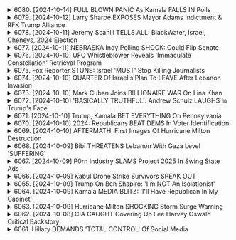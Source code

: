 <details>
<summary>6080. [2024-10-14] FULL BLOWN PANIC As Kamala FALLS IN Polls</summary><br>

<a href="https://www.youtube.com/watch?v=R8-JPe23gy4" target="_blank">
    <img src="https://img.youtube.com/vi/R8-JPe23gy4/maxresdefault.jpg" 
        alt="[Youtube]" width="200">
</a>

# FULL BLOWN PANIC As Kamala FALLS IN Polls

## 2024 選舉分析重點整理

以下就內容彙整出清晰、客觀的重點整理，使用正式用語並以條列格式呈現：

**一、 選民行為與趨勢**

*   **選民動態性：** 强调美国选民的意见并非固定不变，选民在每一次选举中都可能做出不同的投票选择。
*   **分裂票投票：** 反映越来越多的选民在不同层级（例如，总统、参院）投给不同政党的候选人，使得选举预估更加困难。
*   **身份政治與迎合：** 批评民主党傾向於基于选民的种族和族裔identity进行迎合，忽略了选民作为个体的多样化需求。
*   **種族身份政治：** 强调，民主黨過於依賴種族身份來爭取選票，忽略了個體選民的多样需求和关切。

**二、 選舉預測挑戰與偏見**

*   **民調誤差：** 担忧民调可能因为对2020年選舉結果的恐懼，而导致预测上的偏差。民調可能為了避免重蹈覆轍，而過度依賴過去的數據，导致预测結果失準。
*  **過度簡化選民：** 民調和政治分析常以過於簡化的方式描述選民，忽略了他們的複雜性。
*   **民調依賴歷史數據：** 質疑民調過度依賴過去的選舉結果，导致预测结果失準。

**三、 選舉策略與趨勢**

*   **共和黨的種族策略：** 指出共和黨若能在非裔選民中獲得顯著支持，將有機會在選舉中勝出。
*   **白人选票的重要性：** 強調白人选票仍是选举结果的关键，若共和黨能在白人选民中改善支持度，也能影響選舉結果。
*   **民主黨的族群迎合：** 批評民主黨傾向於迎合特定族群的選票，而忽略了選民的個別需求。

**四、 選舉分析總結**

*   **选举的不确定性：** 強調 2024 年選舉極具競爭性，結果難以預測。
*   **選民行为的复杂性：** 强调选民行为的复杂性，以及理解选民意愿的重要性。
*   **分裂票現象：** 反映了选民不再機械地按照政黨投票的情況，使得选举結果更難預測。
*   **選舉的健康意義：** 認為 選民的分裂投票現象，有助於加強民主進程，使選舉更具活力及意義。

**五、 對獨立媒體的呼籲**

*  **獨立媒體重要性：** 強調獨立媒體在提供客觀、多樣觀點方面的重要性。
*   **支持獨立媒體：** 呼籲觀眾支持獨立媒體，以確保媒體 diversity 及媒體自由。

希望以上整理對您有所幫助。
</details>

<details>
<summary>6079. [2024-10-12] Larry Sharpe EXPOSES Mayor Adams Indictment & RFK Trump Alliance</summary><br>

<a href="https://www.youtube.com/watch?v=F1echx8AGd0" target="_blank">
    <img src="https://img.youtube.com/vi/F1echx8AGd0/maxresdefault.jpg" 
        alt="[Youtube]" width="200">
</a>

# Larry Sharpe EXPOSES Mayor Adams Indictment & RFK Trump Alliance

## ラリー・シャープ ポッドキャスト内容 重点整理

**概要:** 独立系政治運動 AV24.org 代表 ラリー・シャープ氏のポッドキャスト内容の整理。RFK Jr.候補への影響、独立運動の役割、米国政治への影響に重点を置いています。

**1. アメリカ政治における独立系運動の影響力**

*   **メッセージの変更:** 独立系政治運動は、既存の二大政党（民主党・共和党）のメッセージに影響を与え、重要な問題を提起できる。特に今回の選挙では、RFK Jr.候補の影響で、健康問題や食糧問題への関心が高まっている。
*   **二大政党の改善:** 独立系運動は、既存の政治家たちにより良い政策を促し、より建設的な政治的対話を促す力がある。
*   **選挙結果への影響:** 独立運動は、直接的に選挙結果を変えることは難しいかもしれないが、結果に大きな影響を与える可能性があり、二大政党の候補が敗北する原因となる場合もある。

**2. ロバート・ケネディ・ジュニア(RFK Jr.)候補への影響**

*   **政治的アジェンダへの影響:** RFK Jr.が健康問題や食糧問題について積極的に語るようにしたのは、独立系運動の影響である。
*   **選挙戦略:** 独立系候補の存在が選挙結果に影響を与える可能性があり、二大政党の候補者が敗北する原因となる場合がある。
*   **既存政党への影響:** ジョー・スタイン氏の動きによって、ミシガン州でのハリス氏が苦戦していると主張。

**3. 独立系運動の役割と戦略**

*   **中間層への働きかけ:** 独立運動は、既存の二大政党に投票しない有権者層（無所属層）にアピールし、影響力を拡大させることを目指す。
*   **建設的対話の促進:** 独立系運動は既存政党間の対立を煽るのではなく、建設的な政治的対話を促し、より良い政策形成に貢献することを目指す。
*   **リバタリアン党との連携:** 独立系運動は、リバタリアン党などの他の独立系運動と協力し、影響力を高めることを目指す。

**4. AV24.org の活動概要**

*   **政策問題への取り組み:** AV24.orgは、様々な政策問題について調査・分析を行い、独自の視点を提供する。
*   **独立系運動の支援:** AV24.orgは、独立系運動を支援し、影響力を拡大させるための活動を行う。
*   **情報発信:** AV24.orgは、ウェブサイト、ソーシャルメディアなどを通じて、様々な情報を発信する。

**5. ラリー・シャープさんの情報**

*   **ウェブサイト:** AV24.org
*   **ソーシャルメディア:** YouTube、Facebook、Twitter (Google で「ラリー・シャープ」を検索。スペルミスに注意: 「E」付き)
*   **その他:** 70年代に活躍したプロレスラー「ラリー・シャープ(ホイール)」とは別人。
</details>

<details>
<summary>6078. [2024-10-11] Jeremy Scahill TELLS ALL: BlackWater, Israel, Cheneys, 2024 Election</summary><br>

<a href="https://www.youtube.com/watch?v=kVaVQxqxkNo" target="_blank">
    <img src="https://img.youtube.com/vi/kVaVQxqxkNo/maxresdefault.jpg" 
        alt="[Youtube]" width="200">
</a>

# Jeremy Scahill TELLS ALL: BlackWater, Israel, Cheneys, 2024 Election

## Breaking Points 讨论重点摘要 (文本内容)

**核心议题:** 巴以冲突、美国内政及民主党策略分析

**一、巴以冲突与人道主义危机**

*   **冲突现状:** 讨论聚焦于加沙地区持续的冲突，强调了人道主义危机和双方人员伤亡。
*   **信息审查与媒体责任:** 讨论强调了获取准确信息的重要性，并对主流媒體的潜在偏见进行了反思。
*   **国际责任与责任归属:**  强调了国际社会在解决冲突以及对平民保护方面的责任。

**二、美国国内政治与选举分析**

*   **特朗普的影响与支持者:** 深入分析了特朗普在选民群体中的持续吸引力，特别是那些感到被忽视和困境中的人群。 
*   **民主党策略的不足:** 指出民主党在吸引蓝领工人阶级和关注人道主义问题的选民方面的失误。
*   **选举责任与道德义务:** 讨论了选民的知情权，以及选民在决定支持的政治候选人时的道德考量。强调选民应基于个人信仰和道德准则做出选择，不应受到政治操纵。
*    **民主党对选举结果的反应**: 批评民主党在选举失败后倾向于将责任推卸给其他人（例如选举舞弊，选民选择等），而忽视自身策略的不足。
*   **对政治家责任的追问**: 强调政治家应为自身政策负责，并听取各方意见。 
*   **不同政治派别的共同点**: 强调不同政治观点的人们，都应该认真倾听对方的诉求和困境，寻求解决问题的方案。

**三、媒体与信息传播**

*   **信息真实性的重要性:** 讨论强调了核实信息来源，避免虚假信息传播的重要性。
*   **媒体的角色:** 媒体应以客观、公正的态度报道新闻，并承担起社会责任。
*   **倾听不同声音**: 强调倾听和理解不同政治观点和文化背景的人们的声音，才能更好地解决冲突和促进社会进步。

**四、 Breaking Points 节目推广**

*   **节目内容介绍**: Breaking Points 推出付费会员节目，提供每日完整的、未经裁剪的节目内容。
*   **节目参与方式**: 通过 breakingpoints.com 成为会员，即可收看完整节目和参与节目讨论。
*   **未来节目预告**: 介绍未来节目预告，及节目主持人在其他地方的活动。
</details>

<details>
<summary>6077. [2024-10-11] NEBRASKA Indy Polling SHOCK: Could Flip Senate</summary><br>

<a href="https://www.youtube.com/watch?v=5ShQaYeO8LM" target="_blank">
    <img src="https://img.youtube.com/vi/5ShQaYeO8LM/maxresdefault.jpg" 
        alt="[Youtube]" width="200">
</a>

# NEBRASKA Indy Polling SHOCK: Could Flip Senate

以下是針對文本的重點整理，以小節條列方式呈現，力求客觀與正式：

**一、主要參選者與選情概況**

*   **州級選情重點：** 關注在搖擺州的選情，尤其是人口遷移對選票版圖的影響。
*   **民主黨優勢：** 搖擺州的人口結構變化，特別是人口流入，可能利好民主黨選情。
*   **共和黨選情：** 特朗普的個人魅力可能有利於他提高選票，但需關注拉丁裔選民的支持度和中間選民的態度。

**二、搖擺州選情分析 (亞利桑那州、內華達州等)**

*   **人口遷移因素：** 搖摆州的選情受到人口流動的顯著影響。民主黨的論點為，可負擔的住房導致選民遷移到搖摆州，從而增加了民主黨選票。
*   **亞利桑那州：**
    *   拉美裔選民的投票意向：關注拉美裔選民，特别是墨西哥移民後代對民主黨和共和黨參選人的偏好。
    *   中間選民：強調中間選民的投票意向，以及對特朗普及其他候選人的態度。
*   **經濟因素:** 可負擔的住宅是影响搖擺州选情的关键。

**三、選民結構與中間派選民**

*   **分裂投票 (Split-Ticket Voting):**  
    *   分裂投票率低迷：2020年分裂投票率處於歷史低點，可能正在回升。
    *   選民模式：分析選民在不同層級選舉中的投票行為。
*   **中間派選民：**  
    *   中間派選民的偏好： 分析中間派選民傾向支持哪方。

**四、候選人分析**

*   **卡雷克（Lake）：** 某些選民對她評價不高。
*   **基奧（Gio）：**
    *   個人背景： 他個人的成長背景，可能更受到與他有相似經歷的選民的青睞。

**五、選情預測**

*   **搖擺州選情：**分析內華達州和亞利桑那州的可勝選程度，及與佛羅里達和德州的比較。
*   **特朗普的影響力：** 预估特朗普的得票率，以及對其他選情的影響程度。



希望這份整理能滿足你的需求，並提供清晰的重點。
</details>

<details>
<summary>6076. [2024-10-10] UFO Whistleblower Reveals 'Immaculate Constellation' Retrieval Program</summary><br>

<a href="https://www.youtube.com/watch?v=DybU9hZfTNo" target="_blank">
    <img src="https://img.youtube.com/vi/DybU9hZfTNo/maxresdefault.jpg" 
        alt="[Youtube]" width="200">
</a>

# UFO Whistleblower Reveals 'Immaculate Constellation' Retrieval Program

好的，以下為根據講者的內容整理的重點，使用正式用語和小節歸納，以條列格式呈現：

**一、不明飛行物 (UFO) / 不明空中現象 (UAP) 情報揭露與延遲**

*   **歷史背景:** 長期以來，美國政府對UFO/UAP資訊的揭露極為緩慢，甚至受到阻礙，例如在約翰·F·肯尼迪總統年代便出現相關干預的現象，以及後續CIA於1950 年代針對相關事件進行的情報收集與掩蓋行為。
*   **當前困境:** 儘管近來有所轉變，但信息公布進度仍然緩慢，甚至存在阻力，原因可能來自情報機構試圖避免暴露特殊存取項目（Special Access Programs）。
*   **政治干預:** 總統（如川普）及行政部門官員（如麥克·龐培歐）可能知悉UAP相關信息，但在公開方面受到限制，因為某些個人或機構認為，向公眾揭露此信息可能會產生不良影響。
*   **現任總統的風險：** 拜登總統被視作容易操縱的理想人選，因此情報機構可能避免向其透露敏感信息。

**二、延遲揭露的原因與策略**

*   **情報機構阻力：** 為了保護機密項目或掩蓋不法行為，情報機構可能積極阻礙UAP信息的公開。
*   **長期掩蓋：** 政府在數十年甚至更長時間內實行掩蓋策略，以避免公眾恐慌或維護國家安全。
*   **特殊存取項目：** 情報機構可能存在高度機密、僅限特定人士存取的項目，這些項目與UAP現象直接相關。
*   **政治操縱：** 政治領導人可能會出於自身政治目的而干擾UAP信息的公開。

**三、揭露進程與未來展望**

*   **國會行動：** 國會議員應要求行政部門公開UAP相關信息，並對掩蓋行為進行調查。
*   **總統職責：** 總統有責任向公眾披露UAP真相，並確保信息透明度。
*   **川普總統的建議：**  川普總統應履行法律義務，向公眾披露已知的所有 UAP 信息。
*   **歷史模式：** 長期掩蓋信息的趨勢表明，真相可能需要數十年才能浮出水面。

**四、政府掩蓋行為的推論**

*   **CIA 陰謀論：** 歷史上，CIA 經常被指控參與陰謀活動，例如在美國國內設置非法監控機構或與海外組織進行秘密合作。
*   **歷史事件：** 美國歷史上曾發生多起具有爭議性的事件，例如 USS Maine 號的爆炸事件，這些事件的真相至今仍備受爭議。

**五、信息獲取的困難性**

*   **時間延遲：** 政府掌握的信息可能需要數十年才能公之於眾。
*   **多層掩蓋：** 為了保護機密，情報機構可能會採取多層次的掩蓋策略。
*   **政治干預：** 政治領導人可能會出於自身政治目的而干擾信息獲取。

**總結:**

講者強調，政府長期以來對 UAP 信息的掩蓋，以及揭露進程中的種種阻力，揭示了對公眾知的真相可能需要很長時間才能水落石出。並呼籲國會議員和總統採取行動，確保信息透明度，讓美國人民了解真相。
</details>

<details>
<summary>6075. Fox Reporter STUNS: Israel 'MUST' Stop Killing Journalists</summary><br>

<a href="https://www.youtube.com/watch?v=8zEhyybsXCU" target="_blank">
    <img src="https://img.youtube.com/vi/8zEhyybsXCU/maxresdefault.jpg" 
        alt="[Youtube]" width="200">
</a>

# Fox Reporter STUNS: Israel 'MUST' Stop Killing Journalists


</details>

<details>
<summary>6074. [2024-10-10] QUARTER Of Israelis Plan To LEAVE After Lebanon Invasion</summary><br>

<a href="https://www.youtube.com/watch?v=oXUGl9MK8gs" target="_blank">
    <img src="https://img.youtube.com/vi/oXUGl9MK8gs/maxresdefault.jpg" 
        alt="[Youtube]" width="200">
</a>

# QUARTER Of Israelis Plan To LEAVE After Lebanon Invasion

## 以色列社會和政治局勢評析 (依據影片整理)

以下依據影片內容，整理以色列社會、政治和潛在危機的重點:

**一、社會分裂與動員危機**

*   **良心拒絕兵役人士的影響:** 以色列社會中日益增多的良心拒絕兵役人士 (佔人口25%-50%的可能性) 對國家安全構成威脅。 這些拒絕服役者不僅不為國防貢獻力量，還佔用國家資源並主導政治決策。
*   **社會動員能力下降:** 歷史上以色列社會能透過全民皆兵有效應對衝突，但目前社會分歧加劇且動員能力下降，對國家未來造成隱憂。
*   **生育率與人口結構：** 低出生率與人口結構問題 (大量拒絕兵役人口) 使得社會維持長期生存和發展能力受到挑戰，加劇社會不穩定因素。

**二、經濟與社會結構失衡**

*   **世俗群體為經濟支柱：** 以色列經濟主要依賴世俗群體，他們是經濟活動的真正推動力。
*   **福利依賴現象：** 某些族群主要依賴政府福利，並在政治上享有特定權益，長期而言對社會經濟造成負擔。
*   **經濟可持續性：** 這種不平衡的社會經濟結構讓人擔憂以色列社會的可持續發展能力，並加劇資源分配不均。

**三、政治與國際情勢的複雜性**

*   **雙重國籍人口與流動性：** 以色列擁有大量雙重國籍人口，具備更高的流動性，更容易尋找海外工作機會或移居國外。
*   **政治影響：** 特定政治人物（例如川普）的勝選可能加速以色列人才流失，進一步加劇社會矛盾。
*   **國際聯盟：** 以色列在死傷人數方面具備優勢，且在美國的默許下，能肆無忌惮地在區域内制造破坏。
*    **美國影響:** 美國對以色列的政策，以及國內對特朗普政策的回應會直接影響人才外流。
*   **與巴勒斯坦衝突：** 與巴勒斯坦衝突是長期存在的議題，但影片強調社會內部分裂才是更主要的問題。

**四、社會分歧與歷史比較**

*   **良心拒絕兵役與越戰:** 良心拒絕兵役的現象讓以色列社會聯想到越戰時期的美國，當時的社會也存在嚴重的分歧和抗戰運動。
*     **階級差異:** 社會分化加劇，特權階層得以逃避兵役，而勞動階層則不得不為國效力。
*   **美國歷史的借鑒：** 越戰對美國社會造成的創傷和分歧，為以色列提供了一個警示。

**五、對未來發展的擔憂**

*   **國家生存危機：** 在退役軍人減少、福利依賴人口增加的情況下，以色列能否在未來繼續生存下去，是一個嚴峻的挑戰。
*   **社會融合：** 如何彌合社會分歧，增強社會凝聚力，是解決以色列問題的关键所在。
*    **長期可持續性:** 由於國內社會結構失衡，以色列的長期可持續性令人擔憂。

總結來說, 影片認為以色列正面临著嚴峻的社會、經濟和政治挑戰，這些挑戰可能會危及国家的長期生存能力。
</details>

<details>
<summary>6073. [2024-10-10] Mark Cuban Joins BILLIONAIRE WAR On Lina Khan</summary><br>

<a href="https://www.youtube.com/watch?v=Kl73nLFZdw8" target="_blank">
    <img src="https://img.youtube.com/vi/Kl73nLFZdw8/maxresdefault.jpg" 
        alt="[Youtube]" width="200">
</a>

# Mark Cuban Joins BILLIONAIRE WAR On Lina Khan

## 重点摘要与分析：特朗普的经济政策、权力斗争与 2025 年税制法案

以下是对文段内容的整理、关键要点提取与分析，按逻辑小节划分：

**I. 特朗普政府的经济政策与支持者**

*   **支持关键群体：** 特朗普的竞选活动和政策主要迎合伊隆·马斯克（代表劳工权益的破坏者）等群体，并承诺延续 2017 年《减税与就业法案》（TCJA）的关键条款。
*   **政策倾向：** 特朗普政府倾向于支持经济利好企业、减税等政策，并可能在AI、加密货币、钢铁、工会和太阳能等领域进行税制调整。
*   **权力结构：**  批评称特朗普在之前的政权中没有充分雇佣足够多的支持者，尤其是拥有不同经济观点的支持者，导致政策执行可能受阻。

**II. 2025 年税制法案（TCJA）与未来经济战**

*   **核心问题：**  2025 年是 TCJA 的关键年份，届时或将面临大规模的政策调整与权力斗争。企业将积极争取延续减税政策。
*   **潜在冲突：**  共和党和民主党围绕税制政策存在分歧，特别是在蓝州（民主党执政的州）的税收问题上，共和党倾向于惩罚这些州，从而导致经济冲突。
*    **下院与上院的影响：** 由于在纽约和新泽西等地共和党支持率上升，这使得下院的共和党可能获得更多力量，导致税制政策调整，而上院可能受到更大程度的制约。

**III. 权力斗争与政治策略**

*   **党派分歧：**   共和党和民主党在关键的经济政策和税制改革上存在严重的党派分歧。
*    **策略：**   强调了共和党倾向于惩罚民主党执政的州，并以这种方式影响税收政策，以及这种策略可能对经济产生影响。

**IV.  未来经济政策的展望与风险评估**

*   **经济关键时期：**  未来十年（从 2025 年开始）是美国经济政策的关键时期，税制法案的调整将对 AI、加密货币、钢铁、工会、太阳能等领域产生重大影响。
*    **潜在风险：**  强调了税制问题是未来美国经济的风险所在，以及未来的政策调整将如何影响不同的产业和群体。

**V.  呼吁关注与行动**

*    **政策讨论：**  呼吁听众关注未来经济政策的讨论和改革。
*   **信息共享：**   鼓励观众支持独立媒体，关注 breakingpoints.com 上的信息和节目。

**总结：**

文段内容主要围绕特朗普的经济政策、未来的税制改革、权力斗争，以及 2025 年税制法案的影响展开。 文段强调了 2025 年将是美国经济政策的关键年份，并呼吁公众关注和参与未来的政策讨论。
</details>

<details>
<summary>6072. [2024-10-10] 'BASICALLY TRUTHFUL': Andrew Schulz LAUGHS In Trump's Face</summary><br>

<a href="https://www.youtube.com/watch?v=4jaJHr64oFM" target="_blank">
    <img src="https://img.youtube.com/vi/4jaJHr64oFM/maxresdefault.jpg" 
        alt="[Youtube]" width="200">
</a>

# 'BASICALLY TRUTHFUL': Andrew Schulz LAUGHS In Trump's Face

## 川普 & 哈里斯 選舉策略深度解讀：重點摘要

本篇内容為播客/影片节选的文本，主要分析了美國大选（暗示为 2024年）中，川普和哈里斯阵营的选举策略。以下为重点整理：

**一、 選舉策略核心：目標人口群體的聚焦**

*   **川普陣營:** 強烈針對**年輕男性**，視其為潛在投票群。分析顯示，年輕男性比例上而言更加保守。
*   **哈里斯陣營:** 傳統上仰賴頻繁投票的選民，但在選舉投票率較低的人群中落後。

**二、 策略應用：多元化傳播渠道的運用**

*   **播客的崛起:** 雙方陣營均積極利用播客作為選舉宣傳的主要渠道。
    *   **Call Her Daddy:** 該播客被認為是哈里斯陣營接觸年輕女性選民的重要渠道，但收聽型態多以純音頻為主，下載量甚至可能超過收聽次數。
    *   **傳統媒體&新興媒體結合:** 分析認為，此次大选是首次將播客作為選舉策略核心的選舉。
*   **現場動員的重要性:** 強調動員不常投票的選民(特别是年輕男性)，需要大量的資金和人力進行聯絡、提醒、宣傳，建立投票計畫，以提高投票率。

**三、 民調數據分析：選民基礎與潛在選票**

*   **哈里斯領先:** 在頻繁投票的選民(尤其是有穩定投票習慣者)中，哈里斯支持度持續領先。
*   **特朗普優勢:** 在不常投票的選民中，特朗普的支持度較領先。策略重点在于提高该人群的投票率。

**四、 戰略考量：政治操作與策略聯盟**

*   **“父親幫”(Daddy Gang):** 分析提及，該組織為政治操作的幕後推手，可能與哈里斯陣营的行動有關。
*   **社會人口統計學的影響:** 策略建議，若要打造真正的多元聯盟，可能集中力量爭取男性選民，儘管這種做法在社會層面上可能存在爭議。

**五、 選舉活動的資金投入：現場動員與網絡傳播**

*   **現場動員的重要性：** 強調現場動員的必要性，透過金錢和人力來聯絡選民、提醒投票、建立投票計畫。
*   **資金分配的考量：** 分析質疑，特朗普陣營可能尚未充分投入資金於現場動員活動，以激發不常投票民眾的投票意願。但強調，資金的有效分配有助於提升選民參與度和投票率。

**總結:** 分析指出，本次選舉的重點在於爭奪不常投票的選民，特別是年輕男性選民。如何有效動員並提升其投票率將決定選舉結果。陣營需要在資金、人力、策略上進行有效部署。
</details>

<details>
<summary>6071. [2024-10-10] Trump, Kamala BET EVERYTHING On Pennsylvania</summary><br>

<a href="https://www.youtube.com/watch?v=Il2J23JSPzc" target="_blank">
    <img src="https://img.youtube.com/vi/Il2J23JSPzc/maxresdefault.jpg" 
        alt="[Youtube]" width="200">
</a>

# Trump, Kamala BET EVERYTHING On Pennsylvania

## 賓夕法尼亞州選情分析 (根據文本整理)

**總體選情概覽:**

*   **趨勢膠著:** 賓夕法尼亞州選情逼近關鍵時刻，各方競爭激烈，選情呈現膠著狀態(Trump領先Harris 2個百分點)。
*   **廣告攻勢:** 各方候選人 (特朗普、哈里斯、麥可墨克)在賓夕法尼亞州進行大規模廣告投放，尤其以移民議題為核心。
*   **本地熱度**: 特朗普在賓夕法尼亞州巴特勒市與伊隆·馬斯克的集會，提升了當地支持者的熱情。

**選情關鍵點:**

*   **傳統投票模式:** 共和党的直接投票通常會比大都市地區或民主黨票倉更快完成統計，這可能會在初期造成某些先導態勢。
*   **選民熱情**: 特朗普的集會和馬斯克的參與，似乎激發了當地支持者的熱情，鼓勵他/她們不僅投票，還積極參與志願者工作，甚至參與地方政治。
*   **媒體影響**: 賓夕法尼亞州的媒體市場充斥各種政治廣告，選民飽受廣告轟炸，可能對選情造成干擾。
*   **人口動態**: 賓夕法尼亞州選民重視社區參與和人際互動，這可能影響選票的流向。
*   **議題關注**: 移民議題是本次選舉中的關鍵性議題，候選人競相以此作為廣告攻勢的重心。

**選情分析**:

*   **廣告攻勢的戰略重點**:
    *   移民是特朗普的廣告主要宣傳重點。
    *   麥可墨克嘗試將選民的注意導向羅對韋德案，強調波布·凱西在中絶議題上的激進立場。
*    **早期投票模式**: 共和黨直接投票速度較快，這可能會在初期造成誤導性的選票數字。
*   **選情變化**: 由於種種因素，包括候選人集會、廣告轟炸以及早期投票模式等，賓夕法尼亞州的選情瞬息萬變，難以預測。
*   **媒體關注**: 賓夕法尼亞州的選民長時間暴露於政治廣告之中，這對選民的判斷和選擇造成影響。

**總結**:

賓夕法尼亞州的選情複雜多變，受到各種因素的影響。廣告攻勢、傳統投票模式、選民熱情以及媒體關注等，共同塑造了本次選舉的結果。 由於選情膠著，賓夕法尼亞州預計將在本次選舉中扮演重要角色。
</details>

<details>
<summary>6070. [2024-10-10] 2024: Republicans BEAT DEMS In Voter Identification</summary><br>

<a href="https://www.youtube.com/watch?v=spTWX6ElVi8" target="_blank">
    <img src="https://img.youtube.com/vi/spTWX6ElVi8/maxresdefault.jpg" 
        alt="[Youtube]" width="200">
</a>

# 2024: Republicans BEAT DEMS In Voter Identification

## 政論節目錄音片段重點整理

以下為錄音片段的重點整理，分為政治人物評斷、選舉預測、世論調查分析與媒體報導評斷四大部分，採條列式呈現。

**A. 政治人物評斷:**

*   **卡瑪拉·哈里斯(Kamala Harris):** 評論者認為其應對能力不足，訪談表現不理想，缺乏說服力與清晰的論述。
*   **喬·拜登(Joe Biden):** 在經歷退任事件後，選情保持相對穩定。評論員指出，其支持度呈現停滯狀態，但仍保持領先地位。

**B. 選舉預測:**

*   **整體選情:** 選舉競爭激烈，各州選情膠著，許多關鍵戰地呈現超勢狀態。
*   **州際選情:** 各關鍵戰州選情接近打平，誤差範圍內，世論調查結果並未明顯揭示任何一方的優勢。
*   **選票領先:** 拜登目前於普選票方面領先約3個百分點，但關鍵戰州選情膠著，決定最終結果。

**C. 世論調查分析:**

*   **調查偏誤:** 過去世論調查對於共和黨及川普的支持度過低估，導致預測失敗。部分調查機構已調整調查方法，嘗試校正過往錯誤。
*   **樣本來源:** 部分調查公司依據選民過往投票紀錄進行樣本篩選，可能導致對選民趨勢的誤判，過度強調過去投票者而非新選民。
*   **調查數據解讀:** 依據2022年中期選結果分析，樣本來源選擇有助於更準確的反映選民趨勢，但可能忽略了近年選民偏好的變遷。
*   **不同機構之間的差異：** 根據調查方法，紐約時報等機構的調查顯示佛羅里達州民調大幅領先，而其他機構的調查則顯示選情接近。

**D. 媒體報導評斷:**

*   **調查方法：** 有些機構依賴選民自述過去投票記錄，可能會導致偏頗。
*   **報告結果：** 由於過往犯錯的關係，部分調查公司傾向於放大特朗普的支持度，以避免再次失誤。
*   **整體媒體效果：** 評論員認為，媒體對於選情動態的反應有限，未能充分反映選民偏好的變化。

**綜上所述：** 雖然各方面指標顯示選情接近，但世論調查的可靠性仍存在不確定性，媒體對選情的分析仍需謹慎看待。 選舉結果的變數仍然很大。
</details>

<details>
<summary>6069. [2024-10-10] AFTERMATH: First Images Of Hurricane Milton Destruction</summary><br>

<a href="https://www.youtube.com/watch?v=6qcLBtETV98" target="_blank">
    <img src="https://img.youtube.com/vi/6qcLBtETV98/maxresdefault.jpg" 
        alt="[Youtube]" width="200">
</a>

# AFTERMATH: First Images Of Hurricane Milton Destruction

## 對佛羅里達州颶風伊多的報導重點整理

**總覽：** 這段文字是對颶風伊多對佛羅里達州影響的報導，涵蓋自然災害衝擊面、經濟影響，與政治層面的反應和可能的發展。強調了這次事件的複雜性，以及自然災害與政府政策、居民生活、經濟發展之間的關聯。

**1. 颶風衝擊與防災應對：**

*   **災害程度：** 強調了佛羅里達州遭受了嚴重的颶風侵襲，並可能成為創紀錄的災害事件。（例如，千年一遇的災害頻繁發生）。
*   **疏散呼籲：** 呼籲居民遵守疏散命令以確保自身安全，並注意到疏散過程的困境。
*   **防災措施：** 強調了及時的疏散對於居民安全的重要性，並提及了疏散應對措施。

**2. 經濟影響評估：**

*   **保險行業挑戰：** 強調佛羅里達州面臨保險覆蓋危機，颶風造成的損害可能導致保險公司資金鏈斷裂。此次事件或成為保險行業的轉捩點。
*   **州政府財政負擔：** 預期需要聯邦政府的大筆援助（數十億美元），以重建佛羅里達州。
*   **經濟貢獻與財政負擔：** 表達了對佛羅里達州經濟貢獻的肯定（GDP總額），同時質疑其財政負擔的公平性（無所得稅但享受國家援助）。

**3. 政治反響與未來發展：**

*   **聯邦援助討論：** 提及對聯邦政府援助的討論，以及對援助模式的反思。
*   **政治動機：** 質疑在此次災難中的政治動機，包括政治人物的災害現場視察等。
*   **選舉影響：** 強調了州政府在保障疏散居民投票權上的努力，以及如何在災難中維護民主選舉權。

**4. 氣候變遷與風險：**

*   **氣候變遷影響：** 提及氣候變遷帶來的風險，強調了對傳統氣象預測的挑戰。
*   **高風險地區：** 強調了特定區域（例如佛羅里達州和加利福尼亞州）面臨的風險，以及風險加速上升的趨勢。
*   **安全假象：** 質疑了所謂“氣候避難點”的存在，並提醒人們所有地方都存在風險。

**5. 媒體關注與受眾呼應：**

*   **收視人口：** 強調了《Breaking Points》在佛羅里達州的觀眾群體，並感謝觀眾的支持。
*   **平台推廣：** 呼籲觀眾點贊、評論、分享影片，並通過breakingpointstocom訂閱節目。
*   **獨立媒體：** 鼓勵支持獨立媒體，共同推動媒體的未來發展。
</details>

<details>
<summary>6068. [2024-10-09] Bibi THREATENS Lebanon With Gaza Level 'SUFFERING'</summary><br>

<a href="https://www.youtube.com/watch?v=r-8K8Q90c8Y" target="_blank">
    <img src="https://img.youtube.com/vi/r-8K8Q90c8Y/maxresdefault.jpg" 
        alt="[Youtube]" width="200">
</a>

# Bibi THREATENS Lebanon With Gaza Level 'SUFFERING'

## 發言重點整理：以中東及國際關係為核心

以下根據提供的文本內容，提煉重點，以結構化的方式呈現，包含中東地區衝突、美國政策、外交努力等核心議題。

**一．中東地區衝突與人道危機**

*   **加薩衝突：** 強調了目前加薩地區正在發生的「大量屠殺」，並指責美國政府過去一年為此提供資金支持，質疑美國在此議題上的道德立場和權威性。
*   **人道援助問題：** 提及聯合國難民救濟與作品廳（UNRWA）的資金問題，認為這是解決人道危機的重要一步。
*   **衝突根源複雜：** 承認中東衝突是長期存在的複雜問題，並暗示了「斬首策略」（decapitation strategy）在解決衝突上的局限性，以及其有效性備受質疑。

**二．美國外交政策與道德權威**

*   **道德標準的質疑：** 核心疑問集中在：美國如何有權指導其他國家，卻未能在自身支持的衝突中保持道德立場。質疑美國以「普世價值」為基礎的外交政策，認為其在實踐中存在雙重標準。
*   **與衝突方接觸的困境：** 指出與像普丁、卡伊尼等被認為是戰爭罪犯、恐怖分子的人物談判的困難，以及美國政府在過去一年對加薩衝突提供資金支持的事實對美國在道德上的權威構成挑戰。
*   **國內政治壓力：** 在美國國內，不同政治派別對中東政策存在分歧，進步陣營也未能有效溝通並代表中東阿拉伯裔美國的利益。進一步解釋，在民主黨內，代表中亞的聲音沒有得到充分的重視，也影響了美國政府的政策制定。

**三．美國政府應採取的策略**

*   **外交解決方案的優先性：** 強調外交解決衝突的重要性，並認為應放棄軍事干預，轉向建設持久和平的道路。
*   **規範戰爭權力：** 呼籲規範戰爭權力，避免不必要的軍事介入。
*   **與伊朗恢復接觸：** 強調重新與伊朗就外交展開討論的重要性，以避免中東地區的進一步升級。
*   **拒絕戰爭、推進外交：** 以行動取代空談，堅持拒絕戰爭，積極推進外交接觸。

**四．組織者的觀點與活動**

*   **積極倡議：** 表示組織者（AT Njak）過去一年積極組織遊說行動，與議員及幕僚討論伊朗戰爭、停戰、禁止武器等議題。
*   **與中亞社群的合作：** 提到與美國中亞地區社群的緊密合作，並呼籲美國政府積極傾聽這些社群的需求。
*   **批評民主黨的不足：** 強調民主黨未能有效接觸中東阿拉伯裔美國社群，對政治代表性的不足表達不滿。

**總結：** 本文本核心主題圍繞中東地區的衝突、美國的外交政策與道德權威、以及美國國內組織者對政府行為的批判與呼籲。 強調了外交解决問題、尊重人道、堅持道德標準的必要性，及美國政府在處理中東問題時所面臨的多重挑戰。
</details>

<details>
<summary>6067. [2024-10-09] P0rn Industry SLAMS Project 2025 In Swing State Ads</summary><br>

<a href="https://www.youtube.com/watch?v=GmlLD409pKM" target="_blank">
    <img src="https://img.youtube.com/vi/GmlLD409pKM/maxresdefault.jpg" 
        alt="[Youtube]" width="200">
</a>

# P0rn Industry SLAMS Project 2025 In Swing State Ads

以下是该长篇谈话的重点整理，以条列和主题小结的方式呈现，力求清晰客观：

**I. 讨论核心：色情产业、社会议题及政治关联**

*   **议题核心：** 中心论点围绕色情产业，特别是其内容与青少年性认知塑造，以及对跨性别理念的影响。
*   **争议点：** 讨论涉及色情内容中的儿童性化，跨性别叙事的宣传及其与言论自由、财产权、性解放的复杂关系。
*   **主要论点：**  色情内容与社会议题（包括跨性别身份）之间可能存在关联，且其影响不容忽视。

**II. 内容要点 & 论述细节**

*   **跨性别议题及色情内容:**   
    *   演讲者认为色情内容在跨性别思潮传播中起了一定的推波助澜作用，并可能加剧青少年性认知偏差。
    *   有观点认为，部分转型失败的人（或未完全医学过渡者）可能存在色情成瘾问题，这与他们的心理健康状况和性别认同探索有关。
*   **政治影响与道德立场:**
    *   演讲者指出，在一些州，对色情内容（尤其是色情网站 Pornhub）的封锁与对堕胎 (Roe v Wade)限制同时推进，这使得人们可能认为共和党在“侵入卧室”进行监管。
    *   对某些公众人物（如特朗普）的性丑闻（如与斯托米·丹尼尔斯的关系）的提及，暗示性与权力之间的复杂关系。
    *   演讲者对某些媒体宣传色情内容的行为表示批评，认为其对社会价值观产生负面影响。
*   **内容监管的复杂性:**
    *   涉及言论自由、财产权与社会公共利益之间的平衡考虑。
    *   对色情内容封锁可能带来的社会反弹的担忧。

**III. 对演讲者立场的批判性审视**

*   **论证力度：** 演讲者在提出观点时，有时会缺乏充分的论据支持，例如对“内容导致”与“相关性”之间的区分不够明确。
*   **逻辑跳跃：** 部分论述存在逻辑跳跃，例如将色情内容与跨性别思潮之间的关系过度简化。
*   **语言风格：** 演讲者有时采用比较强烈的语言和主观评论，可能会削弱论证的可信度。
*     **写作风格的批评：** 演讲者对文稿的写作风格进行了批评，认为某些段落的文笔拙劣，并且使用了“智力拐杖”的修辞手法。

**IV. 演讲者观点总结**

*   演讲者认为色情产业对社会道德、性观念和性别认知产生重要影响，特别是对青少年。
*   呼吁社会各界对色情内容进行更严格的监管，并重视对青少年性教育的引导。
</details>

<details>
<summary>6066. [2024-10-09] Kabul Drone Strike Survivors SPEAK OUT</summary><br>

<a href="https://www.youtube.com/watch?v=lXz4GVUplZA" target="_blank">
    <img src="https://img.youtube.com/vi/lXz4GVUplZA/maxresdefault.jpg" 
        alt="[Youtube]" width="200">
</a>

# Kabul Drone Strike Survivors SPEAK OUT

## 文獻內容重點總結：美國對阿富汗兒童平民誤殺事件之分析

**引言**

本文獻主要分析2021美國的無人機導彈襲擊事件造成的平民傷亡，並探討事件背後隱藏的政策、責任和補償問題。文獻以事件受害者家屬的口述為基礎，並結合新聞報導與分析，揭示事件的複雜性與美國政府的回應。

**一、事件概述與傷亡情況**

*   2021年8月29日，美軍一架無人機發射的「地獄火」導彈在喀布爾外造成 7 名孩童與 3 名成人的死亡。
*   官方宣稱該襲擊針對的是一輛搭載自爆恐怖分子的車輛，且操作程序正確，屬於正當的襲擊。
*   受害者家屬描述了慘烈的場景，並對美軍的說詞提出質疑。

**二、美國政府的回應與立場**

*   美國政府對受害者表達哀悼，並承諾進行調查。
*   美國政府最初堅持該次襲擊的正當性，但後來承認可能出現「誤判」。
*   美國政府提供補償金，但強調該補償金並不等同於承認責任。美國聲稱補償是善意的姿態，而非法律上的義務。
*   美國政府在公開場合既表達歉意，又堅稱攻擊是正當的，造成了立場上的矛盾。

**三、政策檢討與責任追究**

*   文獻質疑美國政府在阿富汗撤軍後，對於潛在的恐怖主義威脅的研判與應對。
*   文獻批評美國政府對於目標確認的流程與準確性的把關。
*   文獻強調這種誤殺事件並不單純是偶發意外，而是可能源自於深層結構性的問題，需要對相關政策進行全面檢討。
*   文獻並指出，無論是政府或執行單位都應對此事件負起責任。

**四、補償議題與受害者立場**

*   儘管美國政府提供補償，但受害者家屬強調，金錢無法彌補親人逝去的生命，以及因此帶來的傷痛。
*   受害者家屬的寬容與原諒行為，引發對於正義與寬恕的反思。
*   受害者家屬表示希望能夠獲得正義，並見證責任得到追究。

**五、移民審查問題與官僚體系批判**

*   文獻並連結了美國在移民審查上存在的漏洞，指出美國未能有效甄別潛在的恐怖主義分子，造成對平民乃至於本身國民的威脅。
*   文獻批判美國官僚體系的無效性，指出這不僅導致誤傷事件的發生，更影響了安全防護工作。

**結論**

該文獻揭示了美國政府在阿富汗的行動所導致的平民傷亡，並提出了對於責任、正義、補償和政策檢討的深刻思考。文獻強調，避免類似悲劇的再度發生，需要改進情報收集、目標確認和決策流程，並對官僚體系進行改革。
</details>

<details>
<summary>6065. [2024-10-09] Trump On Ben Shapiro: 'I'm NOT An Isolationist'</summary><br>

<a href="https://www.youtube.com/watch?v=kvkYZcuDHcY" target="_blank">
    <img src="https://img.youtube.com/vi/kvkYZcuDHcY/maxresdefault.jpg" 
        alt="[Youtube]" width="200">
</a>

# Trump On Ben Shapiro: 'I'm NOT An Isolationist'

好的，以下是這段文字的重點整理，採用正式用語和結構化格式：

**總覽**

本段文字紀錄了一則政治時事評論，探討了以下主題：
*   美國國內政治：包括各方政治立場、選舉策略，以及對特定議題的迴響。
*   中東地緣政治：集中討論了阿布拉罕協議(Abraham Accords)對中東地區局勢的影響，以及2023年10月7日衝突事件。
*   媒體影響力：分析了不同媒體平台（如Breaking Points, Counterpoints, 以及特定電台節目）對選民態度的潛在影響。

**關鍵議題與論點**

*   **阿布拉罕協議與10月7日事件的對比:**
    *   共和黨將10月7日衝突歸因於阿布拉罕協議的中斷，認為協議促成了中東地區的和平與穩定，而拜登政府未能有效推動協議進一步發展。
    *   拜登政府則強調在協議基礎上繼續推動外交解決方案的努力，但缺乏明顯的進展。

*   **選舉策略與關鍵選民:**
    *   政治評論員指出，儘管媒體影響力有限，特定的節目（如Breaking Points）可能影響潛在選民的態度。
    *   重點關注未決票者，特別是受教育程度高、中產階級、郊區居民等群體。
    *   在選民說服方面，著重通過媒體討論特定議題，以說服搖擺選民。

*   **媒體影響力分析:**
    *   特定媒體(如哈沃德·斯特恩主持的節目)有能力吸引大量聽眾，並觸及特定選民群體。
    *   儘管如此，媒體討論對選民態度的影響往往有限，因為許多選民已經確立了政治立場。

*   **幕後勢力與利益關係:**
    *   賈內德·庫什納(Jared Kushar)在阿布拉罕協議的締約過程中扮演了重要角色，並擁有龐大的私募股權基金。
    *   庫什納與伊凡卡·特朗普在政治和商業領域的活動引發關注。

*   **通訊安全與情報蒐集:**
    *   美國情報機構可能使用一次性手機(burner phone)進行通訊，以確保通訊安全。
    *   美國情報機構可能使用通訊應用程式(WhatsApp)進行情報蒐集。

**重要人物**

*   **唐納·川普**(Donald Trump): 美國前總統、共和黨人士，阿布拉罕協議的倡導者。
*   **約瑟夫·拜登**(Joseph Biden): 美國總統，民主黨人士，阿布拉罕協議的推動者。
*   **賈內德·庫什納**(Jared Kushner): 美國商人、政治人物、唐納·川普的女婿，阿布拉罕協議的重要推動人。
*   **哈沃德·斯特恩**(Howard Stern): 美國電台節目主持。

希望以上整理對您有所幫助。
</details>

<details>
<summary>6064. [2024-10-09] Kamala MEDIA BLITZ: 'I'll Have Republican In My Cabinet'</summary><br>

<a href="https://www.youtube.com/watch?v=t0F2kdGEqY8" target="_blank">
    <img src="https://img.youtube.com/vi/t0F2kdGEqY8/maxresdefault.jpg" 
        alt="[Youtube]" width="200">
</a>

# Kamala MEDIA BLITZ: 'I'll Have Republican In My Cabinet'

## 對卡瑪拉·哈里斯採訪的反思和分析 (來自《Breaking Points》的討論)

這段討論集中分析了美國副總統卡瑪拉·哈里斯的一次訪談，以及隨後在多個領域出現的後續效應。

### 1. 卡瑪拉·哈里斯的訪談與相關爭議</h3>

* **核心議題：** 哈里斯的訪談內容涉及多個爭議性議題，包括外交政策、科技監管和個人立場。
* **訪談評價：** 總體而言，訪談受到批評，認為哈里斯在關鍵政策上的立場模糊不清，或缺乏清晰的原則性主張。
* **意識形態爭論：** 關於哈里斯的政治意識形態存在爭論，特別是她是否真正為一個“意識形態信奉者”，以及她對美國和全球力量的理解。

### 2. 科技監管與 FTC 管理層爭議</h3>

* **馬克·古班的立場：** 億萬富翁馬克·古班認為，卡馬拉·哈里斯不應讓 Lena Khan 繼續擔任聯邦貿易委員會(FTC)主席。因為他認為，這樣可能會危及美國在人工智能領域的竞争力。
* **科技監管的理念：** 古班支持通過立法而非訴訟來監管科技領域，認為訴訟監管效率低下，容易造成不确定性。
* **代理母的角色：** 古班通過公開表達支持哈里斯的立场，並提供政策建議，扮演了“代理母”的角色。他认为，这种方式可以更有效的影响政策制定。

### 3. 政治生態与選舉策略

* **后特朗普时代的现象：** 分析指出，后特朗普时代出現了新的政治现象。即政治人物更願意公開表達對候選人的支持，並參與政策制定。
* **权力与影响力：** 代理母模式揭示了金钱、权力和影响力在政治生态系统中的作用。富豪通過資助候選人、提供政策建議等方式，影響政治決策。
* **選舉進入最後階段：** 分析指出，距离选举日只有一个月的时间，哈里斯正面临着來自各方的严峻考验。但她仍然是與特朗普競爭的重要候選人。

**总结：**

这段讨论揭示了美國政治中的複雜性和多重利益纠葛。它分析了卡馬拉·哈里斯的政治立場、科技監管爭議，以及選舉策略。同時，还展现了金钱、权力和影响力在政治生态系统中作用。
</details>

<details>
<summary>6063. [2024-10-09] Hurricane Milton SHOCKING Storm Surge Warning</summary><br>

<a href="https://www.youtube.com/watch?v=0jE8UwkiM8k" target="_blank">
    <img src="https://img.youtube.com/vi/0jE8UwkiM8k/maxresdefault.jpg" 
        alt="[Youtube]" width="200">
</a>

# Hurricane Milton SHOCKING Storm Surge Warning

以下是文章的主要重點，以條列式呈現：

**一、 颶風威脅與風險：**

*   **災難級威脅：** 颶風正威脅坦帕灣地區，有可能造成破壞性影響。
*   **疏散困難：** 由於缺乏足夠的資源和計劃，許多人無法或不願疏散。
*   **人道主義危機：** 颶風可能導致大量的人員傷亡，並對基礎設施造成毀滅性影響。
*   **坦帕灣脆弱性：**該地區特殊地理環境增加了其遭受風暴潮的風險。

**二、 關鍵基礎設施風險：**

*   **供應鏈中斷：** 坦帕是重要港口，風暴將可能會中斷供應鏈，尤其是半導體，肥料，燃料和IV液的供應。
*   **軍事基地風險：**位於坦帕的MacDill空軍基地和Sencom基地將面臨風險，這可能影響到美國的全球軍事指揮與運作。
*   **能源供應風險：** 由於坦帕是佛州的燃料輸入中心，風暴可能會影響燃料供應，並造成進一步的供應鏈問題。
*   **IV液供應鏈問題：**IV液主要製造商受災，供應鏈中斷。

**三、 戰略影響：**

*   **美國整體國家安全：**對軍事基地，供應鏈和基礎設施的破壞將對美國國家安全產生長期影響。
*   **地緣政治影響：** 由於美國軍事力量的部署，以及全球供應鏈的干擾，可能出現地緣政治的影響。
*   **軍事部署地點：**坦帕對軍方具有戰略意義，是前往中東的便捷樞紐。

**四、 環境影響：**

*   **環境污染：**颶風可能導致佛羅里達州儲存的有害物質混合，造成嚴重的環境破壞。
*   **肥料問題：**佛羅里達州是肥料的重要出口地，但儲存空間有限，這可能加劇環境污染的風險。

**五、 供應鏈脆弱性：**

*   **供應鏈短缺：**颶風可能導致多個關鍵的供應鏈斷裂，導致各種商品和服務的短缺。
*   **缺乏應對能力：**由於缺乏足夠的資源和計劃，應對供應鏈中斷的能力有限。

**六、 對政治影響的反思：**

*   **政治宣傳：**政治家在危機中的言論和行為往往是為了吸引關注，但可能無法有效解決問題。
*   **疏散決定：** 疏散的決定往往是困難的，因為很多人不願意或無法疏散。
*   **缺乏責任：** 應對危機的各方缺乏足夠的責任感和問責制。

**七、 長期影響：**

*   **資源短缺：** 颶風可能導致阿巴拉契亞、北卡羅來納西部和佛羅里達州出現嚴重的資源短缺。
*   **重建挑戰：**坦帕的重建將是漫長而艱巨的過程，需要大量的資源和投入。
*   **社會影響：**飓风可能会对整个社会产生重大影响，包括心理、经济和社会层面。
</details>

<details>
<summary>6062. [2024-10-08] CIA CAUGHT Covering Up Lee Harvey Oswald Critical Backstory</summary><br>

<a href="https://www.youtube.com/watch?v=5MXMIPA9JeU" target="_blank">
    <img src="https://img.youtube.com/vi/5MXMIPA9JeU/maxresdefault.jpg" 
        alt="[Youtube]" width="200">
</a>

# CIA CAUGHT Covering Up Lee Harvey Oswald Critical Backstory

## JFK 刺殺事件相關資訊整理 (基於提供的文本)

**核心主張:** 文本的核心是揭露 JFK 遇刺事件背後的權力機構干預與信息封鎖，並強調持續覆蓋真相的重要性。

**I. 事件背景與主要論點**

*   **持續的陰謀：** 文本暗示，JFK 遇刺並非單純的孤立事件，而是與美國政府內部的強硬派力量、冷戰時期策略以及CIA的行動緊密相關。
*   **JFK 的和平立場：**  JFK 試圖結束冷戰、避免在古巴開戰、逐步從越南撤兵，這些政策觸及了美國政府內某些勢力的利益。
*   **美國霸權 (Pax Americana) 的演變：** 文本認為，JFK 遇刺後，美國政府內強硬派勢力掌握主導權，持續推動美國在全球範圍內建立霸權，並以此為目標，持續進行軍事干預與地緣政治操作。

**II. CIA 涉入與信息封鎖**

*   **可能的參與：** 文本暗示 CIA 可能直接參與或知情 JFK 遇刺行動。
*   **信息控制：** CIA 及其他權威機構持續壓制真相、掩蓋關鍵證據、散布虛假資訊，以保護自身權益。
*   **虛假理論的推駁：** 文本批評了許多流行的 JFK 遇刺陰謀論，特別是關於特勤局槍手誤傷 JFK 的說法，並指出缺乏證據支持。

**III. 重要人物態度與政治影響**

*   **後續總統的反應：** 文本認為，從 LBJ 到尼克生，後續總統均認為 JFK 遇刺事件可能由 CIA 所策畫，並以此為基礎做出決策。
*   **FBI 的影響力：** 文本認為，CIA 受到 FBI 的震懾，後續的決策受到 FBI 的影響。
*   **對特朗普政府的影響：** 文本推測，特朗普未能公開相關文件，很可能是受到了美國權力機構的壓力所導致。

**IV. 對話者呼籲與建議**

*   **持續揭露真相：** 呼籲民眾持續關注此事，揭露真相，並且積極參與資訊傳播。
*   **支持獨立媒體：** 強調支持獨立媒體的重要性，鼓勵消費者訂閱獨立媒體，以促進媒體的多樣性與自主性。
*   **對歷史的警惕：** 提醒民眾要從歷史中汲取教訓，避免重蹈覆轍。

**總結:**

文本對 JFK 遇刺事件提出了深刻的解讀，並呼籲民眾保持警惕，積極探索真相，以促進更透明、更自由的社會。
</details>

<details>
<summary>6061. Hillary DEMANDS 'TOTAL CONTROL' Of Social Media</summary><br>

<a href="https://www.youtube.com/watch?v=eE8eANlUsys" target="_blank">
    <img src="https://img.youtube.com/vi/eE8eANlUsys/maxresdefault.jpg" 
        alt="[Youtube]" width="200">
</a>

# Hillary DEMANDS 'TOTAL CONTROL' Of Social Media


</details>

